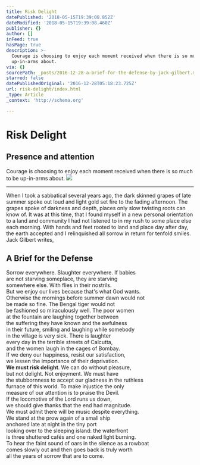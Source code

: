 ```yaml
---
title: Risk Delight
datePublished: '2018-05-15T19:39:08.852Z'
dateModified: '2018-05-15T19:39:08.460Z'
publisher: {}
author: []
inFeed: true
hasPage: true
description: >-
  Courage is choosing to enjoy each moment received when there is so much to be
  up-in-arms about. 
via: {}
sourcePath: _posts/2016-12-28-a-brief-for-the-defense-by-jack-gilbert.md
starred: false
datePublishedOriginal: '2016-12-28T05:18:23.725Z'
url: risk-delight/index.html
_type: Article
_context: 'http://schema.org'

---
```

# Risk Delight

## Presence and attention 

Courage is choosing to enjoy each moment received when there is so much to be up-in-arms about. ![](https://the-grid-user-content.s3-us-west-2.amazonaws.com/f24dfc0d-b7e8-4547-af24-1c0a8c38e86e.jpg)

---

When I took a sabbatical several years ago, the dark skinned grapes of late summer spoke out loud and light gold set fire to the fading afternoon. The grapes spoke of darkness and depth, places only slow twisting roots can know of. It was at this time, that I found myself in a new personal orientation to a land and community I had not listened to in my rush to some place else each morning. With hands and feet rooted to land and place day after day, the earth accepted and I relinquished all sorrow in return for tenfold smiles. Jack Gilbert writes, 

## A Brief for the Defense

Sorrow everywhere. Slaughter everywhere. If babies  
are not starving someplace, they are starving  
somewhere else. With flies in their nostrils.  
But we enjoy our lives because that's what God wants.  
Otherwise the mornings before summer dawn would not  
be made so fine. The Bengal tiger would not  
be fashioned so miraculously well. The poor women  
at the fountain are laughing together between  
the suffering they have known and the awfulness  
in their future, smiling and laughing while somebody  
in the village is very sick. There is laughter  
every day in the terrible streets of Calcutta,  
and the women laugh in the cages of Bombay.  
If we deny our happiness, resist our satisfaction,  
we lessen the importance of their deprivation.  
**We must risk delight**. We can do without pleasure,  
but not delight. Not enjoyment. We must have  
the stubbornness to accept our gladness in the ruthless  
furnace of this world. To make injustice the only  
measure of our attention is to praise the Devil.  
If the locomotive of the Lord runs us down,  
we should give thanks that the end had magnitude.  
We must admit there will be music despite everything.  
We stand at the prow again of a small ship  
anchored late at night in the tiny port  
looking over to the sleeping island: the waterfront  
is three shuttered cafés and one naked light burning.  
To hear the faint sound of oars in the silence as a rowboat  
comes slowly out and then goes back is truly worth  
all the years of sorrow that are to come.